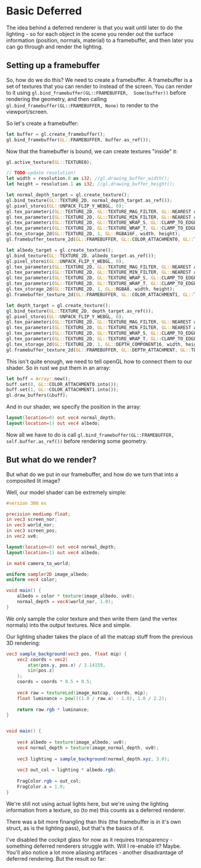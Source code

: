 # Basic Deferred

The idea behind a deferred renderer is that you wait until later to
do the lighting - so for each object in the scene you render out the
surface information (position, normals, material) to a framebuffer, and
then later you can go through and render the lighting.

## Setting up a framebuffer
So, how do we do this? We need to create a framebuffer. A framebuffer
is a set of textures that you can render to instead of the screen. You 
can render to it using `gl.bind_framebuffer(GL::FRAMEBUFFER, 
Some(buffer))` before rendering the geometry, and then calling 
`gl.bind_framebuffer(GL::FRAMEBUFFER, None)` to render to the 
viewport/screen.

So let's create a framebuffer:
```rust
let buffer = gl.create_framebuffer();
gl.bind_framebuffer(GL::FRAMEBUFFER, buffer.as_ref());
```

Now that the framebuffer is bound, we can create textures "inside" it:
```rust
gl.active_texture(GL::TEXTURE0);

// TODO update resolution!
let width = resolution.0 as i32; //gl.drawing_buffer_width();
let height = resolution.1 as i32; //gl.drawing_buffer_height();

let normal_depth_target = gl.create_texture();
gl.bind_texture(GL::TEXTURE_2D, normal_depth_target.as_ref());
gl.pixel_storei(GL::UNPACK_FLIP_Y_WEBGL, 0);
gl.tex_parameteri(GL::TEXTURE_2D, GL::TEXTURE_MAG_FILTER, GL::NEAREST as i32);
gl.tex_parameteri(GL::TEXTURE_2D, GL::TEXTURE_MIN_FILTER, GL::NEAREST as i32);
gl.tex_parameteri(GL::TEXTURE_2D, GL::TEXTURE_WRAP_S, GL::CLAMP_TO_EDGE as i32);
gl.tex_parameteri(GL::TEXTURE_2D, GL::TEXTURE_WRAP_T, GL::CLAMP_TO_EDGE as i32);
gl.tex_storage_2d(GL::TEXTURE_2D, 1, GL::RGBA16F, width, height);
gl.framebuffer_texture_2d(GL::FRAMEBUFFER, GL::COLOR_ATTACHMENT0, GL::TEXTURE_2D, normal_depth_target.as_ref(), 0);

let albedo_target = gl.create_texture();
gl.bind_texture(GL::TEXTURE_2D, albedo_target.as_ref());
gl.pixel_storei(GL::UNPACK_FLIP_Y_WEBGL, 0);
gl.tex_parameteri(GL::TEXTURE_2D, GL::TEXTURE_MAG_FILTER, GL::NEAREST as i32);
gl.tex_parameteri(GL::TEXTURE_2D, GL::TEXTURE_MIN_FILTER, GL::NEAREST as i32);
gl.tex_parameteri(GL::TEXTURE_2D, GL::TEXTURE_WRAP_S, GL::CLAMP_TO_EDGE as i32);
gl.tex_parameteri(GL::TEXTURE_2D, GL::TEXTURE_WRAP_T, GL::CLAMP_TO_EDGE as i32);
gl.tex_storage_2d(GL::TEXTURE_2D, 1, GL::RGBA8, width, height);
gl.framebuffer_texture_2d(GL::FRAMEBUFFER, GL::COLOR_ATTACHMENT1, GL::TEXTURE_2D, albedo_target.as_ref(), 0);

let depth_target = gl.create_texture();
gl.bind_texture(GL::TEXTURE_2D, depth_target.as_ref());
gl.pixel_storei(GL::UNPACK_FLIP_Y_WEBGL, 0);
gl.tex_parameteri(GL::TEXTURE_2D, GL::TEXTURE_MAG_FILTER, GL::NEAREST as i32);
gl.tex_parameteri(GL::TEXTURE_2D, GL::TEXTURE_MIN_FILTER, GL::NEAREST as i32);
gl.tex_parameteri(GL::TEXTURE_2D, GL::TEXTURE_WRAP_S, GL::CLAMP_TO_EDGE as i32);
gl.tex_parameteri(GL::TEXTURE_2D, GL::TEXTURE_WRAP_T, GL::CLAMP_TO_EDGE as i32);
gl.tex_storage_2d(GL::TEXTURE_2D, 1, GL::DEPTH_COMPONENT16, width, height);
gl.framebuffer_texture_2d(GL::FRAMEBUFFER, GL::DEPTH_ATTACHMENT, GL::TEXTURE_2D, depth_target.as_ref(), 0);
```

This isn't quite enough, we need to tell openGL how to connect them to our shader.
So in rust we put them in an array:
```rust
let buff = Array::new();
buff.set(0, GL::COLOR_ATTACHMENT0.into());
buff.set(1, GL::COLOR_ATTACHMENT1.into());
gl.draw_buffers(&buff);
```

And in our shader, we specify the position in the array:
```glsl
layout(location=0) out vec4 normal_depth;
layout(location=1) out vec4 albedo;
```

Now all we have to do is call `gl.bind_framebuffer(GL::FRAMEBUFFER, 
self.buffer.as_ref())` before rendering some geometry.

## But what do we render?

But what do we put in our framebuffer, and how do we turn that into a
composited lit image?

Well, our model shader can be extremely simple:
```glsl
#version 300 es

precision mediump float;
in vec3 screen_nor;
in vec3 world_nor;
in vec3 screen_pos;
in vec2 uv0;

layout(location=0) out vec4 normal_depth;
layout(location=1) out vec4 albedo;

in mat4 camera_to_world;

uniform sampler2D image_albedo;
uniform vec4 color;

void main() {
    albedo = color * texture(image_albedo, uv0);
    normal_depth = vec4(world_nor, 1.0);
}
```

We only sample the color texture and then write them (and the vertex 
normals) into the output textures. Nice and simple.

Our lighting shader takes the place of all the matcap stuff from the
previous 3D rendering:

```glsl
vec3 sample_background(vec3 pos, float mip) {
    vec2 coords = vec2(
        atan(pos.y, pos.x) / 3.14159,
        sin(pos.z)
    );
    coords = coords * 0.5 + 0.5;
    
    vec4 raw = textureLod(image_matcap, coords, mip);
    float luminance = pow(((1.0 / raw.a) - 1.0), 1.0 / 2.2);
    
    return raw.rgb * luminance;
}


void main() {
    
    vec4 albedo = texture(image_albedo, uv0);
    vec4 normal_depth = texture(image_normal_depth, uv0);
    
    vec3 lighting = sample_background(normal_depth.xyz, 3.0);
    
    vec3 out_col = lighting * albedo.rgb;
    
    FragColor.rgb = out_col;
    FragColor.a = 1.0;
}
```

We're still not using actual lights here, but we're using the lighting 
information from a texture, so (to me) this counts as a deferred 
renderer.


There was a bit more finangling than this (the framebuffer is in it's
own struct, as is the lighting pass), but that's the basics of it.


I've disabled the cockpit glass for now as it requires transparency -
something deferred renderers struggle with. Will I re-enable it? Maybe.
You'll also notice a lot more aliasing artifaces - another disadvantage
of deferred rendering. But the result so far:

<canvas id="pilot_basic_deferred"></canvas>



